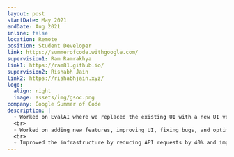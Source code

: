 ```yaml
---
layout: post
startDate: May 2021
endDate: Aug 2021
inline: false
location: Remote
position: Student Developer
link: https://summerofcode.withgoogle.com/
supervision1: Ram Ramrakhya
link1: https://ram81.github.io/
supervision2: Rishabh Jain
link2: https://rishabhjain.xyz/
logo:
  align: right
  image: assets/img/gsoc.png
company: Google Summer of Code
description: |
  ◦ Worked on EvalAI where we replaced the existing UI with a new UI version and implemented new REST APIs
  <br>
  ◦ Worked on adding new features, improving UI, fixing bugs, and optimizing data loading by reducing loading time by 66%
  <br>
  ◦ Improved the infrastructure by reducing API requests by 40% and implementing unit tests using Jasmine and Mocha
---
```

